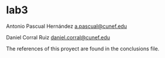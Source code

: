 # lab3
Antonio Pascual Hernández a.pascual@cunef.edu

Daniel Corral Ruiz daniel.corral@cunef.edu

The references of this proyect are found in the conclusions file.
